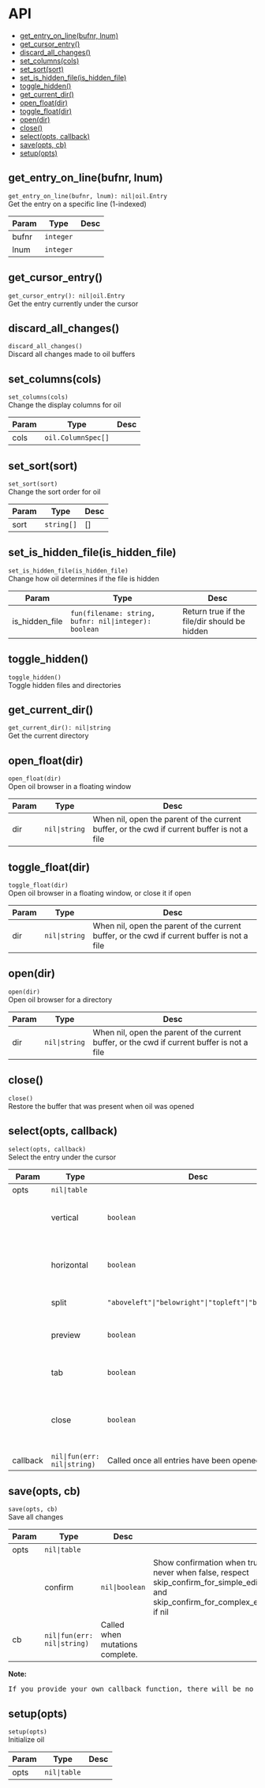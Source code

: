 # API

<!-- TOC -->

- [get_entry_on_line(bufnr, lnum)](#get_entry_on_linebufnr-lnum)
- [get_cursor_entry()](#get_cursor_entry)
- [discard_all_changes()](#discard_all_changes)
- [set_columns(cols)](#set_columnscols)
- [set_sort(sort)](#set_sortsort)
- [set_is_hidden_file(is_hidden_file)](#set_is_hidden_fileis_hidden_file)
- [toggle_hidden()](#toggle_hidden)
- [get_current_dir()](#get_current_dir)
- [open_float(dir)](#open_floatdir)
- [toggle_float(dir)](#toggle_floatdir)
- [open(dir)](#opendir)
- [close()](#close)
- [select(opts, callback)](#selectopts-callback)
- [save(opts, cb)](#saveopts-cb)
- [setup(opts)](#setupopts)

<!-- /TOC -->

<!-- API -->

## get_entry_on_line(bufnr, lnum)

`get_entry_on_line(bufnr, lnum): nil|oil.Entry` \
Get the entry on a specific line (1-indexed)

| Param | Type      | Desc |
| ----- | --------- | ---- |
| bufnr | `integer` |      |
| lnum  | `integer` |      |

## get_cursor_entry()

`get_cursor_entry(): nil|oil.Entry` \
Get the entry currently under the cursor


## discard_all_changes()

`discard_all_changes()` \
Discard all changes made to oil buffers


## set_columns(cols)

`set_columns(cols)` \
Change the display columns for oil

| Param | Type               | Desc |
| ----- | ------------------ | ---- |
| cols  | `oil.ColumnSpec[]` |      |

## set_sort(sort)

`set_sort(sort)` \
Change the sort order for oil

| Param | Type       | Desc |
| ----- | ---------- | ---- |
| sort  | `string[]` | []   |

## set_is_hidden_file(is_hidden_file)

`set_is_hidden_file(is_hidden_file)` \
Change how oil determines if the file is hidden

| Param          | Type                                                  | Desc                                         |
| -------------- | ----------------------------------------------------- | -------------------------------------------- |
| is_hidden_file | `fun(filename: string, bufnr: nil\|integer): boolean` | Return true if the file/dir should be hidden |

## toggle_hidden()

`toggle_hidden()` \
Toggle hidden files and directories


## get_current_dir()

`get_current_dir(): nil|string` \
Get the current directory


## open_float(dir)

`open_float(dir)` \
Open oil browser in a floating window

| Param | Type          | Desc                                                                                        |
| ----- | ------------- | ------------------------------------------------------------------------------------------- |
| dir   | `nil\|string` | When nil, open the parent of the current buffer, or the cwd if current buffer is not a file |

## toggle_float(dir)

`toggle_float(dir)` \
Open oil browser in a floating window, or close it if open

| Param | Type          | Desc                                                                                        |
| ----- | ------------- | ------------------------------------------------------------------------------------------- |
| dir   | `nil\|string` | When nil, open the parent of the current buffer, or the cwd if current buffer is not a file |

## open(dir)

`open(dir)` \
Open oil browser for a directory

| Param | Type          | Desc                                                                                        |
| ----- | ------------- | ------------------------------------------------------------------------------------------- |
| dir   | `nil\|string` | When nil, open the parent of the current buffer, or the cwd if current buffer is not a file |

## close()

`close()` \
Restore the buffer that was present when oil was opened


## select(opts, callback)

`select(opts, callback)` \
Select the entry under the cursor

| Param    | Type                         | Desc                                               |                                                      |
| -------- | ---------------------------- | -------------------------------------------------- | ---------------------------------------------------- |
| opts     | `nil\|table`                 |                                                    |                                                      |
|          | vertical                     | `boolean`                                          | Open the buffer in a vertical split                  |
|          | horizontal                   | `boolean`                                          | Open the buffer in a horizontal split                |
|          | split                        | `"aboveleft"\|"belowright"\|"topleft"\|"botright"` | Split modifier                                       |
|          | preview                      | `boolean`                                          | Open the buffer in a preview window                  |
|          | tab                          | `boolean`                                          | Open the buffer in a new tab                         |
|          | close                        | `boolean`                                          | Close the original oil buffer once selection is made |
| callback | `nil\|fun(err: nil\|string)` | Called once all entries have been opened           |                                                      |

## save(opts, cb)

`save(opts, cb)` \
Save all changes

| Param | Type                         | Desc                            |                                                                                                                                |
| ----- | ---------------------------- | ------------------------------- | ------------------------------------------------------------------------------------------------------------------------------ |
| opts  | `nil\|table`                 |                                 |                                                                                                                                |
|       | confirm                      | `nil\|boolean`                  | Show confirmation when true, never when false, respect skip_confirm_for_simple_edits and skip_confirm_for_complex_edits if nil |
| cb    | `nil\|fun(err: nil\|string)` | Called when mutations complete. |                                                                                                                                |

**Note:**
<pre>
If you provide your own callback function, there will be no notification for errors.
</pre>

## setup(opts)

`setup(opts)` \
Initialize oil

| Param | Type         | Desc |
| ----- | ------------ | ---- |
| opts  | `nil\|table` |      |


<!-- /API -->
